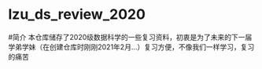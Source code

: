 # lzu_ds_review_2020
#简介
  本仓库储存了2020级数据科学的一些复习资料，初衷是为了未来的下一届学弟学妹（在创建仓库时刚刚2021年2月...）复习方便，不像我们一样学习，复习的痛苦
